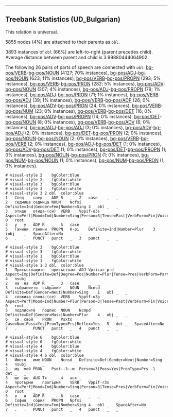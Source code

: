 

--------------------------------------------------------------------------------

## Treebank Statistics (UD_Bulgarian)

This relation is universal.

5855 nodes (4%) are attached to their parents as `obl`.

3893 instances of `obl` (66%) are left-to-right (parent precedes child).
Average distance between parent and child is 3.99880444064902.

The following 26 pairs of parts of speech are connected with `obl`: [bg-pos/VERB]()-[bg-pos/NOUN]() (4127; 70% instances), [bg-pos/ADJ]()-[bg-pos/NOUN]() (623; 11% instances), [bg-pos/VERB]()-[bg-pos/PROPN]() (293; 5% instances), [bg-pos/VERB]()-[bg-pos/PRON]() (282; 5% instances), [bg-pos/ADV]()-[bg-pos/NOUN]() (207; 4% instances), [bg-pos/ADJ]()-[bg-pos/PROPN]() (79; 1% instances), [bg-pos/ADJ]()-[bg-pos/PRON]() (71; 1% instances), [bg-pos/VERB]()-[bg-pos/ADJ]() (39; 1% instances), [bg-pos/VERB]()-[bg-pos/ADP]() (26; 0% instances), [bg-pos/ADV]()-[bg-pos/PRON]() (24; 0% instances), [bg-pos/VERB]()-[bg-pos/NUM]() (23; 0% instances), [bg-pos/VERB]()-[bg-pos/DET]() (16; 0% instances), [bg-pos/ADV]()-[bg-pos/PROPN]() (14; 0% instances), [bg-pos/DET]()-[bg-pos/NOUN]() (8; 0% instances), [bg-pos/VERB]()-[bg-pos/ADV]() (6; 0% instances), [bg-pos/ADJ]()-[bg-pos/ADJ]() (3; 0% instances), [bg-pos/ADV]()-[bg-pos/ADJ]() (2; 0% instances), [bg-pos/DET]()-[bg-pos/PRON]() (2; 0% instances), [bg-pos/NOUN]()-[bg-pos/NOUN]() (2; 0% instances), [bg-pos/VERB]()-[bg-pos/VERB]() (2; 0% instances), [bg-pos/ADJ]()-[bg-pos/DET]() (1; 0% instances), [bg-pos/ADV]()-[bg-pos/DET]() (1; 0% instances), [bg-pos/DET]()-[bg-pos/PROPN]() (1; 0% instances), [bg-pos/NOUN]()-[bg-pos/PRON]() (1; 0% instances), [bg-pos/NUM]()-[bg-pos/NOUN]() (1; 0% instances), [bg-pos/NUM]()-[bg-pos/PRON]() (1; 0% instances).


~~~ conllu
# visual-style 2	bgColor:blue
# visual-style 2	fgColor:white
# visual-style 3	bgColor:blue
# visual-style 3	fgColor:white
# visual-style 3 2 obl	color:blue
1	След	след	ADP	R	_	2	case	_	_
2	седмица	седмица	NOUN	Ncfsi	Definite=Ind|Gender=Fem|Number=Sing	3	obl	_	_
3	отиде	отида-(си)	VERB	Vppif-o3s	Aspect=Perf|Mood=Ind|Number=Sing|Person=3|Tense=Past|VerbForm=Fin|Voice=Act	0	root	_	_
4	у	у	ADP	R	_	5	case	_	_
5	Ганини	ганини	PROPN	H-pi	Definite=Ind|Number=Plur	3	iobj	_	SpaceAfter=No
6	.	.	PUNCT	punct	_	3	punct	_	_

~~~


~~~ conllu
# visual-style 3	bgColor:blue
# visual-style 3	fgColor:white
# visual-style 1	bgColor:blue
# visual-style 1	fgColor:white
# visual-style 1 3 obl	color:blue
1	Присъстващите	присъствам	ADJ	Vpiicar-p-d	Aspect=Imp|Definite=Def|Degree=Pos|Number=Plur|Tense=Pres|VerbForm=Part|Voice=Act	4	nsubj	_	_
2	на	на	ADP	R	_	3	case	_	_
3	събранието	събрание	NOUN	Ncnsd	Definite=Def|Gender=Neut|Number=Sing	1	obl	_	_
4	сложиха	сложа-(се)	VERB	Vpptf-o3p	Aspect=Perf|Mood=Ind|Number=Plur|Person=3|Tense=Past|VerbForm=Fin|Voice=Act	0	root	_	_
5	подписите	подпис	NOUN	Ncmpd	Definite=Def|Gender=Masc|Number=Plur	4	obj	_	_
6	си	свой	PRON	Psxto	Case=Nom|Poss=Yes|PronType=Prs|Reflex=Yes	5	det	_	SpaceAfter=No
7	.	.	PUNCT	punct	_	4	punct	_	_

~~~


~~~ conllu
# visual-style 6	bgColor:blue
# visual-style 6	fgColor:white
# visual-style 4	bgColor:blue
# visual-style 4	fgColor:white
# visual-style 4 6 obl	color:blue
1	Името	име	NOUN	Ncnsd	Definite=Def|Gender=Neut|Number=Sing	4	nsubj	_	_
2	му	мой	PRON	Psot--3--m	Person=3|Poss=Yes|PronType=Prs	1	det	_	_
3	ще	ще	AUX	Tx	_	4	aux	_	_
4	прогърми	прогърмя	VERB	Vppif-r3s	Aspect=Perf|Mood=Ind|Number=Sing|Person=3|Tense=Pres|VerbForm=Fin|Voice=Act	0	root	_	_
5	в	в	ADP	R	_	6	case	_	_
6	София	софия	PROPN	Npfsi	Definite=Ind|Gender=Fem|Number=Sing	4	obl	_	SpaceAfter=No
7	.	.	PUNCT	punct	_	4	punct	_	_

~~~



